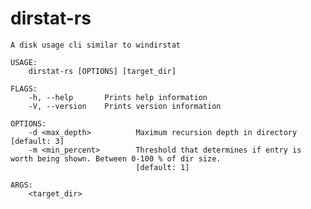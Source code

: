 # dirstat-rs

    A disk usage cli similar to windirstat

    USAGE:
        dirstat-rs [OPTIONS] [target_dir]

    FLAGS:
        -h, --help       Prints help information
        -V, --version    Prints version information

    OPTIONS:
        -d <max_depth>          Maximum recursion depth in directory [default: 3]
        -m <min_percent>        Threshold that determines if entry is worth being shown. Between 0-100 % of dir size.
                                [default: 1]

    ARGS:
        <target_dir>
